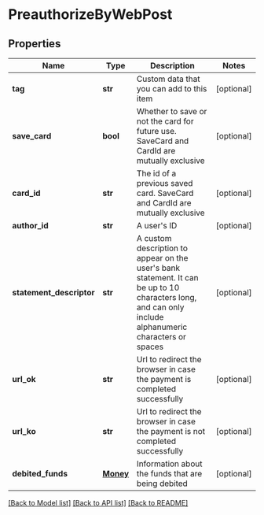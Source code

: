 # PreauthorizeByWebPost

## Properties
Name | Type | Description | Notes
------------ | ------------- | ------------- | -------------
**tag** | **str** | Custom data that you can add to this item | [optional] 
**save_card** | **bool** | Whether to save or not the card for future use. SaveCard and CardId are mutually exclusive | [optional] 
**card_id** | **str** | The id of a previous saved card. SaveCard and CardId are mutually exclusive | [optional] 
**author_id** | **str** | A user&#39;s ID | [optional] 
**statement_descriptor** | **str** | A custom description to appear on the user&#39;s bank statement. It can be up to 10 characters long, and can only include alphanumeric characters or spaces | [optional] 
**url_ok** | **str** | Url to redirect the browser in case the payment is completed successfully | [optional] 
**url_ko** | **str** | Url to redirect the browser in case the payment is not completed successfully | [optional] 
**debited_funds** | [**Money**](Money.md) | Information about the funds that are being debited | [optional] 

[[Back to Model list]](../README.md#documentation-for-models) [[Back to API list]](../README.md#documentation-for-api-endpoints) [[Back to README]](../README.md)


